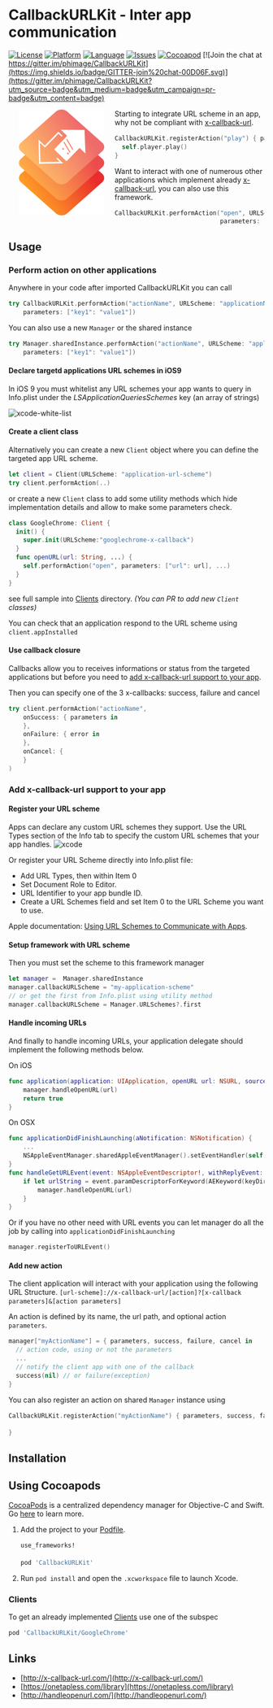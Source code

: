 # CallbackURLKit - Inter app communication

[![License](https://img.shields.io/badge/license-MIT-blue.svg?style=flat
            )](http://mit-license.org)
[![Platform](http://img.shields.io/badge/platform-ios_osx_tvos-lightgrey.svg?style=flat
             )](https://developer.apple.com/resources/)
[![Language](http://img.shields.io/badge/language-swift-orange.svg?style=flat
             )](https://developer.apple.com/swift)
[![Issues](https://img.shields.io/github/issues/phimage/CallbackURLKit.svg?style=flat
           )](https://github.com/phimage/CallbackURLKit/issues)
[![Cocoapod](http://img.shields.io/cocoapods/v/CallbackURLKit.svg?style=flat)](http://cocoadocs.org/docsets/CallbackURLKit/)
[![Join the chat at https://gitter.im/phimage/CallbackURLKit](https://img.shields.io/badge/GITTER-join%20chat-00D06F.svg)](https://gitter.im/phimage/CallbackURLKit?utm_source=badge&utm_medium=badge&utm_campaign=pr-badge&utm_content=badge)

[<img align="left" src="logo.png" hspace="20">](#logo) Starting to integrate URL scheme in an app,
why not be compliant with [x-callback-url](http://x-callback-url.com/specifications/).
```swift
CallbackURLKit.registerAction("play") { parameters, ... in
  self.player.play()
}
```
Want to interact with one of numerous other applications which implement already [x-callback-url](http://x-callback-url.com/apps/), you can also use this framework.

```swift
CallbackURLKit.performAction("open", URLScheme: "googlechrome-x-callback",
                             parameters: ["url": "http://www.google.com"])
```

## Usage

### Perform action on other applications
Anywhere in your code after imported CallbackURLKit you can call
```swift
try CallbackURLKit.performAction("actionName", URLScheme: "applicationName",
    parameters: ["key1": "value1"])
```
You can also use a new `Manager` or the shared instance
```swift
try Manager.sharedInstance.performAction("actionName", URLScheme: "application-name",
    parameters: ["key1": "value1"])
```

#### Declare targetd applications URL schemes in iOS9
In iOS 9 you must whitelist any URL schemes your app wants to query in Info.plist under the *LSApplicationQueriesSchemes* key (an array of strings)

![xcode-white-list](http://useyourloaf.com/assets/images/2015/2015-09-06-001.png)

#### Create a client class
Alternatively you can create a new `Client` object where you can define the targeted app URL scheme.
```swift
let client = Client(URLScheme: "application-url-scheme")
try client.performAction(..)
```
or create a new `Client` class to add some utility methods which hide implementation details and allow to make some parameters check.
```swift
class GoogleChrome: Client {
  init() {
    super.init(URLScheme:"googlechrome-x-callback")
  }
  func openURL(url: String, ...) {
    self.performAction("open", parameters: ["url": url], ...)
  }
}
```
see full sample into [Clients](/Clients) directory. *(You can PR to add new `Client` classes)*

You can check that an application respond to the URL scheme using `client.appInstalled`

#### Use callback closure
Callbacks allow you to receives informations or status from the targeted applications but before you need to [add x-callback-url support to your app](#add-x-callback-url-support-to-your-app).

Then you can specify one of the 3 x-callbacks: success, failure and cancel

```swift
try client.performAction("actionName",
    onSuccess: { parameters in
    },
    onFailure: { error in
    },
    onCancel: {
    }
)
```

### Add x-callback-url support to your app ###

#### Register your URL scheme
Apps can declare any custom URL schemes they support. Use the URL Types section of the Info tab to specify the custom URL schemes that your app handles.
![xcode](https://raw.githubusercontent.com/OAuthSwift/OAuthSwift/master/Assets/URLSchemes.png)

Or register your URL Scheme directly into Info.plist file:
- Add URL Types, then within Item 0
- Set Document Role to Editor.
- URL Identifier to your app bundle ID.
- Create a URL Schemes field and set Item 0 to the URL Scheme you want to use.

Apple documentation: [Using URL Schemes to Communicate with Apps](https://developer.apple.com/library/ios/documentation/iPhone/Conceptual/iPhoneOSProgrammingGuide/Inter-AppCommunication/Inter-AppCommunication.html#//apple_ref/doc/uid/TP40007072-CH6-SW1).

#### Setup framework with URL scheme
Then you must set the scheme to this framework manager
 ```swift
 let manager =  Manager.sharedInstance
 manager.callbackURLScheme = "my-application-scheme"
 // or get the first from Info.plist using utility method
 manager.callbackURLScheme = Manager.URLSchemes?.first
 ```
#### Handle incoming URLs
And finally to handle incoming URLs, your application delegate should implement the following methods below.

On iOS
```swift
func application(application: UIApplication, openURL url: NSURL, sourceApplication: String?, annotation: AnyObject) -> Bool {
    manager.handleOpenURL(url)
    return true
}
```
On OSX
```swift
func applicationDidFinishLaunching(aNotification: NSNotification) {
    ...
    NSAppleEventManager.sharedAppleEventManager().setEventHandler(self, andSelector:"handleGetURLEvent:withReplyEvent:", forEventClass: AEEventClass(kInternetEventClass), andEventID: AEEventID(kAEGetURL))
}
func handleGetURLEvent(event: NSAppleEventDescriptor!, withReplyEvent: NSAppleEventDescriptor!) {
    if let urlString = event.paramDescriptorForKeyword(AEKeyword(keyDirectObject))?.stringValue, url = NSURL(string: urlString) {
        manager.handleOpenURL(url)
    }
}
```
Or if you have no other need with URL events you can let manager do all the job by calling into `applicationDidFinishLaunching`
```swift
manager.registerToURLEvent()
```

#### Add new action
The client application will interact with your application using the following URL Structure.
`[url-scheme]://x-callback-url/[action]?[x-callback parameters]&[action parameters]`

An action is defined by its name, the url path, and optional action `parameters`.

```swift
manager["myActionName"] = { parameters, success, failure, cancel in
  // action code, using or not the parameters
  ...
  // notify the client app with one of the callback
  success(nil) // or failure(exception)
}
```
You can also register an action on shared `Manager` instance using
```swift
CallbackURLKit.registerAction("myActionName") { parameters, success, failure, cancel in

}
```

## Installation

## Using Cocoapods ##
[CocoaPods](https://cocoapods.org/) is a centralized dependency manager for
Objective-C and Swift. Go [here](https://guides.cocoapods.org/using/index.html)
to learn more.

1. Add the project to your [Podfile](https://guides.cocoapods.org/using/the-podfile.html).

    ```ruby
    use_frameworks!

    pod 'CallbackURLKit'
    ```

2. Run `pod install` and open the `.xcworkspace` file to launch Xcode.

### Clients
To get an already implemented [Clients](/Clients) use one of the subspec
```ruby
pod 'CallbackURLKit/GoogleChrome'
```

## Links
- [http://x-callback-url.com/](http://x-callback-url.com/)
- [https://onetapless.com/library](https://onetapless.com/library)
- [http://handleopenurl.com/](http://handleopenurl.com/)
